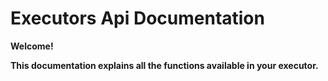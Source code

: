 # Executors Api Documentation

**Welcome!**

**This documentation explains all the functions available in your executor.**
